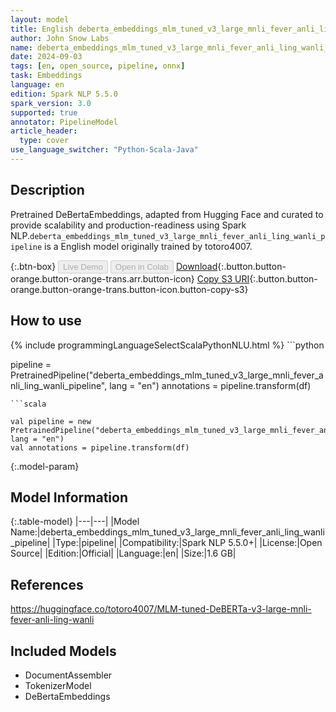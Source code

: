 ```yaml
---
layout: model
title: English deberta_embeddings_mlm_tuned_v3_large_mnli_fever_anli_ling_wanli_pipeline pipeline DeBertaEmbeddings from totoro4007
author: John Snow Labs
name: deberta_embeddings_mlm_tuned_v3_large_mnli_fever_anli_ling_wanli_pipeline
date: 2024-09-03
tags: [en, open_source, pipeline, onnx]
task: Embeddings
language: en
edition: Spark NLP 5.5.0
spark_version: 3.0
supported: true
annotator: PipelineModel
article_header:
  type: cover
use_language_switcher: "Python-Scala-Java"
---
```


## Description

Pretrained DeBertaEmbeddings, adapted from Hugging Face and curated to provide scalability and production-readiness using Spark NLP.`deberta_embeddings_mlm_tuned_v3_large_mnli_fever_anli_ling_wanli_pipeline` is a English model originally trained by totoro4007.

{:.btn-box}
<button class="button button-orange" disabled>Live Demo</button>
<button class="button button-orange" disabled>Open in Colab</button>
[Download](https://s3.amazonaws.com/auxdata.johnsnowlabs.com/public/models/deberta_embeddings_mlm_tuned_v3_large_mnli_fever_anli_ling_wanli_pipeline_en_5.5.0_3.0_1725376889591.zip){:.button.button-orange.button-orange-trans.arr.button-icon}
[Copy S3 URI](s3://auxdata.johnsnowlabs.com/public/models/deberta_embeddings_mlm_tuned_v3_large_mnli_fever_anli_ling_wanli_pipeline_en_5.5.0_3.0_1725376889591.zip){:.button.button-orange.button-orange-trans.button-icon.button-copy-s3}

## How to use



<div class="tabs-box" markdown="1">
{% include programmingLanguageSelectScalaPythonNLU.html %}
```python

pipeline = PretrainedPipeline("deberta_embeddings_mlm_tuned_v3_large_mnli_fever_anli_ling_wanli_pipeline", lang = "en")
annotations =  pipeline.transform(df)   

```
```scala

val pipeline = new PretrainedPipeline("deberta_embeddings_mlm_tuned_v3_large_mnli_fever_anli_ling_wanli_pipeline", lang = "en")
val annotations = pipeline.transform(df)

```
</div>

{:.model-param}
## Model Information

{:.table-model}
|---|---|
|Model Name:|deberta_embeddings_mlm_tuned_v3_large_mnli_fever_anli_ling_wanli_pipeline|
|Type:|pipeline|
|Compatibility:|Spark NLP 5.5.0+|
|License:|Open Source|
|Edition:|Official|
|Language:|en|
|Size:|1.6 GB|

## References

https://huggingface.co/totoro4007/MLM-tuned-DeBERTa-v3-large-mnli-fever-anli-ling-wanli

## Included Models

- DocumentAssembler
- TokenizerModel
- DeBertaEmbeddings